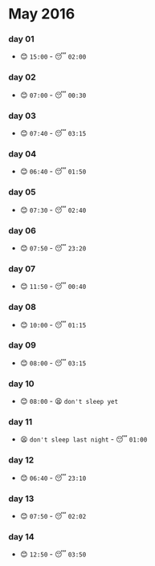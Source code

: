 # May 2016

### day 01
- :blush: `15:00` - :sleeping: `02:00`

### day 02
- :blush: `07:00` - :sleeping: `00:30`

### day 03
- :blush: `07:40` - :sleeping: `03:15`

### day 04
- :blush: `06:40` - :sleeping: `01:50`

### day 05
- :blush: `07:30` - :sleeping: `02:40`

### day 06
- :blush: `07:50` - :sleeping: `23:20`

### day 07
- :blush: `11:50` - :sleeping: `00:40`

### day 08
- :blush: `10:00` - :sleeping: `01:15`

### day 09
- :blush: `08:00` - :sleeping: `03:15`

### day 10
- :blush: `08:00` - :tired_face: `don't sleep yet`

### day 11
- :tired_face: `don't sleep last night` - :sleeping: `01:00`

### day 12
- :blush: `06:40` - :sleeping: `23:10`

### day 13
- :blush: `07:50` - :sleeping: `02:02`

### day 14
- :blush: `12:50` - :sleeping: `03:50`
